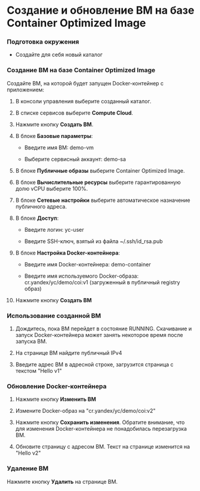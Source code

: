 # Создание и обновление ВМ на базе Container Optimized Image

### Подготовка окружения
* Создайте для себя новый каталог

### Создание ВМ на базе Container Optimized Image
Создайте ВМ, на которой будет запущен Docker-контейнер с приложением:

1. В консоли управления выберите созданный каталог.

1. В списке сервисов выберите **Compute Cloud**.

1. Нажмите кнопку **Создать ВМ**.

1. В блоке **Базовые параметры**:

    * Введите имя ВМ: demo-vm

    * Выберите сервисный аккаунт: demo-sa

1. В блоке **Публичные образы** выберите Container Optimized Image.

1. В блоке **Вычислительные ресурсы** выберите гарантированную долю vCPU выберите 100%.

1. В блоке **Сетевые настройки** выберите автоматическое назначение публичного адреса.

1. В блоке **Доступ**:

    * Введите логин: yc-user

    * Введите SSH-ключ, взятый из файла ~/.ssh/id_rsa.pub

1. В блоке **Настройка Docker-контейнера**:

    * Введите имя Docker-контейнера: demo-container

    * Введите имя используемого Docker-образа: cr.yandex/yc/demo/coi:v1 (загруженный в публичный registry образ)

1. Нажмите кнопку **Создать ВМ**

### Использование созданной ВМ

1. Дождитесь, пока ВМ перейдет в состояние RUNNING. Скачивание и запуск Docker-контейнера может занять некоторое время после запуска ВМ.

1. На странице ВМ найдите публичный IPv4

1. Введите адрес ВМ в адресной строке, загрузится страница с текстом "Hello v1"

### Обновление Docker-контейнера

1. Нажмите кнопку **Изменить ВМ**

1. Измените Docker-образ на "cr.yandex/yc/demo/coi:v2"

1. Нажмите кнопку **Сохранить изменения**. Обратите внимание, что для изменения Docker-контейнера не понадобилась перезагрузка ВМ.

1. Обновите страницу с адресом ВМ. Текст на странице изменится на "Hello v2"

### Удаление ВМ

Нажмите кнопку **Удалить** на странице ВМ.

